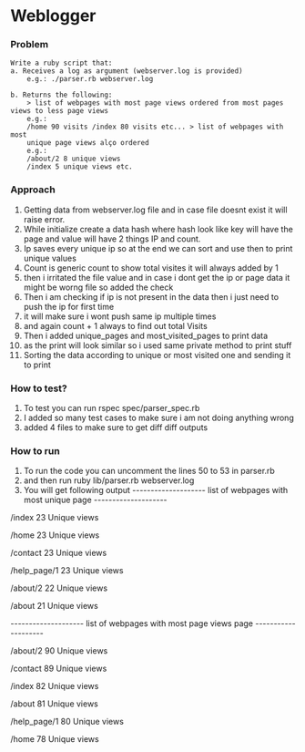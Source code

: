 # Weblogger
### Problem

	Write a ruby script that:
	a. Receives a log as argument (webserver.log is provided)
		e.g.: ./parser.rb webserver.log

	b. Returns the following:
		> list of webpages with most page views ordered from most pages views to less page views
		e.g.:
		/home 90 visits /index 80 visits etc... > list of webpages with most
		unique page views alço ordered
		e.g.:
		/about/2 8 unique views
		/index 5 unique views etc.
### Approach
1. Getting data from webserver.log file and in case file doesnt exist it will raise error.
2. While initialize create a data hash where hash look like key will have the page and value will have 2 things IP and count.
3. Ip saves every unique ip so at the end we can sort and use then to print unique values
4. Count is generic count to show total visites it will always added by 1
5. then i irritated the file value and in case i dont get the ip or page data it might be worng file so added the check
6. Then i am checking if ip is not present in the data then i just need to push the ip for first time
7. it will make sure i wont push same ip multiple times
8. and again count + 1 always to find out total Visits 
9. Then i added unique_pages and most_visited_pages to print data 
10. as the print will look similar so i used same private method to print stuff
11. Sorting the data according to unique or most visited one and sending it to print

### How to test?
1. To test you can run rspec spec/parser_spec.rb
2. I added so many test cases to make sure i am not doing anything wrong
3. added 4 files to make sure to get diff diff outputs

### How to run
1. To run the code you can uncomment the lines 50 to 53 in parser.rb
2. and then run ruby lib/parser.rb webserver.log
3. You will get following output
-------------------- list of webpages with most unique page --------------------


/index 23 Unique views

/home 23 Unique views

/contact 23 Unique views

/help_page/1 23 Unique views

/about/2 22 Unique views

/about 21 Unique views

-------------------- list of webpages with most page views page --------------------

/about/2 90 Unique views

/contact 89 Unique views

/index 82 Unique views

/about 81 Unique views

/help_page/1 80 Unique views

/home 78 Unique views 
